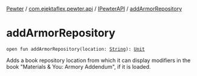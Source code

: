 [Pewter](../../index.md) / [com.ejektaflex.pewter.api](../index.md) / [IPewterAPI](index.md) / [addArmorRepository](./add-armor-repository.md)

# addArmorRepository

`open fun addArmorRepository(location: `[`String`](https://kotlinlang.org/api/latest/jvm/stdlib/kotlin/-string/index.html)`): `[`Unit`](https://kotlinlang.org/api/latest/jvm/stdlib/kotlin/-unit/index.html)

Adds a book repository location from which it can display modifiers in
the book "Materials &amp; You: Armory Addendum", if it is loaded.

